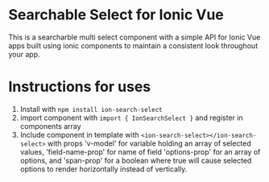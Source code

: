 # Searchable Select for Ionic Vue

This is a searcharble multi select component with a simple API for Ionic Vue apps built using ionic components to maintain a consistent look throughout your app.

# Instructions for uses
1. Install with `npm install ion-search-select`
2. import component with `import { IonSearchSelect }` and register in components array
3. Include component in template with `<ion-search-select></ion-search-select>` with props 'v-model' for variable holding an array of selected values, 'field-name-prop' for name of field 'options-prop' for an array of options, and 'span-prop' for a boolean where true will cause selected options to render horizontally instead of vertically. 

